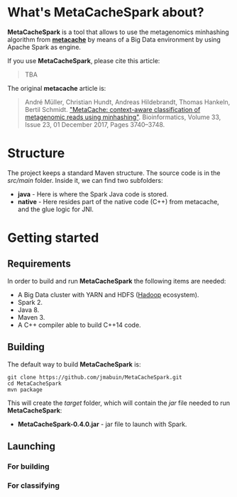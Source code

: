 # What's MetaCacheSpark about? #

**MetaCacheSpark** is a tool that allows to use the metagenomics minhashing algorithm from [**metacache**][1] by means of a Big Data environment by using Apache Spark as engine.

If you use **MetaCacheSpark**, please cite this article:

> TBA

The original **metacache** article is:

> André Müller, Christian Hundt, Andreas Hildebrandt, Thomas Hankeln, Bertil Schmidt. ["MetaCache: context-aware classification of metagenomic reads using minhashing"][3]. Bioinformatics, Volume 33, Issue 23, 01 December 2017, Pages 3740–3748.

# Structure #
The project keeps a standard Maven structure. The source code is in the *src/main* folder. Inside it, we can find two subfolders:

* **java** - Here is where the Spark Java code is stored.
* **native** - Here resides part of the native code (C++) from metacache, and the glue logic for JNI.

# Getting started #

## Requirements
In order to build and run **MetaCacheSpark** the following items are needed:

* A Big Data cluster with YARN and HDFS ([Hadoop][2] ecosystem).
* Spark 2.
* Java 8.
* Maven 3.
* A C++ compiler able to build C++14 code.

## Building
The default way to build **MetaCacheSpark** is:

	git clone https://github.com/jmabuin/MetaCacheSpark.git
	cd MetaCacheSpark
	mvn package

This will create the *target* folder, which will contain the *jar* file needed to run **MetaCacheSpark**:

* **MetaCacheSpark-0.4.0.jar** - jar file to launch with Spark.

## Launching
### For building


### For classifying

[1]: https://github.com/muellan/metacache
[2]: https://hadoop.apache.org/
[3]: https://doi.org/10.1093/bioinformatics/btx520